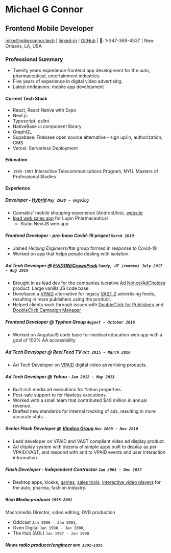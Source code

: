 # Michael G Connor

## Frontend Mobile Developer

[mike@mikeconnor.tech][mailto] | [linked-in][linkedinurl] | [GitHub][github-link] | 📱: 1-347-369-4537 |  New Orleans, LA, USA

### Professional Summary

- Twenty years experience frontend app development for the auto, pharmaceutical, entertainment industries
- Five years of experience in digital video advertising.
- Latest endeavors: mobile app development

#### Current Tech Stack

- React, React Native with Expo
- Next.js
- Typescript, eslint
- NativeBase ui component library
- GraphQL
- Supabase: Firebase open source alternative - sign up/in, authorization, CMS
- Vercel: Serverless Deployment

<!-- - UI design - Figma -->

#### Education

- `1995-1997` Interactive Telecommunications Program, NYU. Masters of Professional Studies

#### Experience

##### Developer - [Hybrid][hybrid] `May 2020 - ongoing`

- Cannabis' mobile shopping experience (Android/ios), [website][hybridWebsite]
- [Ipad web sales app][solosecapp] for Lupin Pharmaceutical
  - Static NextJS web app

##### Frontend Developer - pro-bono Covid-19 project `March 2019`

- Joined *Helping Engineers/#æ* group formed in response to Covid-19
- Worked on app that helps people dealing with isolation.

##### Ad Tech Developer @ [EVIDON/CrownPeak][cp] `Sandy, UT (remote) July 2017 - Aug 2019`

- Brought in as lead dev for the companies lucrative [Ad Notice/AdChoices][adchoices] product. Large vanilla JS code base.
- Developed a [VPAID][vpaid] alternative for legacy [VAST 2][vast2] advertising feeds, resulting in more publishers using the product.
- Helped clients work through issues with [DoubleClick for Publishers][dfp] and [DoubleClick Campaign Manager][dcm]

##### Frontend Developer @ Typhon Group `August - October 2016`

- Worked on AngularJS code base for medical education web app with a goal of 100% AA accessibility

##### Ad Tech Developer @ Reel Feed TV `Oct 2015 - March 2016`

- Ad Tech Developer on [VPAID][vpaid] digital video advertising products.

##### Ad Tech Developer @ Yahoo - `Jan 2012 - May 2013`

- Built rich media ad executions for Yahoo properties.
- Post-sale support to for flawless executions.
- Worked with a small team that contributed $40 million in annual revenue.
- Drafted new standards for internal tracking of ads, resulting in more accurate stats.

##### Senior Flash Developer @ [Vindico Group][vindico] `Nov 2009 - Nov 2010`

- Lead developer on VPAID and VAST compliant video ad display product.
- Ad display system with dozens of simple apps built to display as per VPAID/VAST, and respond with and to VPAID events and user interaction information.

##### Flash Developer - Independent Contractor `Jan 2001 - Dec 2017`

- Desktop apps, kiosks, [games][elauder-demo], [sales tools][hyundai-demo], [interactive video players][pharma-demo] for the auto, pharma, fashion industry.

##### Rich Media producer  `1995-2001`

Macromedia Director, video editing, DVD production

- Oddcast `Jan 2000 - Jan 2001`,
- Oven Digital `Jan 1998 - Jan 2000`,
- The Hub (AOL) `Jan 1997 - Jan 1998`

##### News radio producer/engineer `NPR 1992-1995`

[project-archive]: http://portfolio.rocketnumber9.org/
[dfp]: https://www.google.com/intl/en/doubleclick/publishers/welcome/
[dcm]: https://www.doubleclickbygoogle.com/solutions/digital-marketing/campaign-manager/
[linkedinurl]: https://www.linkedin.com/in/michaelgconnor
[hyundai-demo]: http://rocketnumber9.org/developer/touchscreen-kiosk-hyunda/ "Hyundai sales tool"
[hyundai-demo-photos]: https://www.flickr.com/photos/rocketnumber9/sets/72157610613514303/show/

<!-- [kia]: http://rocketnumber9.org/client/optima/optima.html "Auto App" -->

[peas]: http://i.imgur.com/44Q9cMXs.jpg

<!-- client -->

[thup-games]: http://thup.com/
[vindico]: https://vindico.com/
[vpaid]: https://www.iab.com/guidelines/digital-video-player-ad-interface-definition-vpaid-2-0/
[yahoo-ctv]: https://smarttv.yahoo.com/

<!-- [zitgame]: http://i.imgur.com/vRHv0Igt.jpg "Face Book Game" -->

[pharmaapptumblr]: http://68.media.tumblr.com/tumblr_lnnyjzj10N1qh4spho1_1280.jpg
[pharma-demo]: http://rocketnumber9.org/developer/as3-interactive-video/ "Pharmaceutical App"
[rocket9dev]: http://rocketnumber9.org/developer/

<!-- flash -->

[flasharchive1]: https://www.flickr.com/photos/rocketnumber9/albums/72157617091593886
[elauder-demo]: http://rocketnumber9.org/sample/esteelauder/ "Estée Lauder"
[eyeblaster-stetchybanner]: http://rocketnumber9.org/client/eyeblaster/stretchableBanner/
[eyeblaster-skyscraper]: http://rocketnumber9.org/client/eyeblaster/stetchableSkyscraper/
[eyeblaster-videomixer]: http://rocketnumber9.org/client/eyeblaster/videomixer/

<!-- [digvideo]: http://rocketnumber9.org/client/dig.htm -->

[contact]: http://rocketnumber9.org/contact/
[github-link]: https://github.com/mconnor
[genesis]: http://www.studiopress.com/faqs/
[gssp]: https://greensock.com/gsap
[brew]: http://brew.sh/
[ng-material]: https://material.angularjs.org

<!-- [tikun]: http://www.tikun.stateu.org/ -->
<!-- [doucette]: http://chiefdoucette.com/ -->

[githubpic]: ./images/GitHub-Mark-32px.png "Git Hub"
[es6logo]: ./images/es6.svg "ES6"
[vuelogo]: ./images/vue-small.png "Vue.js"
[reactlogo]: ./images/react2.png "React.js"
[uibootstrap]: https://angular-ui.github.io/bootstrap/
[webpack]: http://webpack.github.io/
[babel]: http://babeljs.io/
[vue]: https://vuejs.org/
[pgpkey]: https://twitter.com/cloud_swing/status/842115087632605186
[aurelia]: http://aurelia.io/
[riot]: http://riotjs.com/
[vue-wattage-demo]: https://mconnor.github.io/vue-wattage-calculator/ "Vue wattage calculator"
[aria]: https://developer.mozilla.org/en-US/docs/Web/Accessibility/ARIA
[brew]: https://brew.sh/
[d3]: https://d3js.org/
[codepen]: https://codepen.io/cloudswing
[adchoices]: https://crownpeak.com/products/consent-solutions/ad-notice
[svg-bm-demo]: http://rocketnumber9.org/codesamples/grunticon/ "svg animation"
[jquery-gallery-demo]: https://mconnor.github.io/responsive-gallery/ "responsive photo gallery"
[canvas-balls]: http://rocketnumber9.org/test/animation01/box2dCanvas/game.html "bouncing balls"

<!-- [fizzbuzz-demo]: http://rocketnumber9.org/test/jschallenges/fizzBuzz/fizzbuzz.html "greensock animation" -->

[imasdk]: https://developers.google.com/interactive-media-ads/docs/sdks/html5/ "Google IMA SDK for HTML5 V3"
[imaforum]: https://groups.google.com/forum/#!forum/ima-sdk "Google Interactive Media Ads SDK Technical Forum"

[hooks]: https://reactjs.org/docs/hooks-intro.html
[spring]: https://www.react-spring.io
[mailto]: mailto:mike@mikeconnor.tech?subject=regarding-your-resume
[vast2]: https://www.iab.com/guidelines/digital-video-ad-serving-template-vast-2-0/

[solosecapp]: https://solosec-nextjs-4e0m8yoa6.vercel.app/iframe

[nb]: https://nativebase.io
[hybrid]: https://www.linkedin.com/company/hybrid-app/about/

[hooks-demo]: https://hooks-wine-store.mconnor.now.sh/
[redux-demo]: https://github.com/mconnor/redux-test
[motion]: https://www.framer.com/motion/
[iqva]: https://apps.apple.com/us/app/iqvia-sales-view/id1177923185
[lupin]: https://www.lupin.com/

[cp]: https://www.crownpeak.com

[urql]: https://formidable.com/open-source/urql/

[hybridWebsite]: https://gethybrid.co

[supabase]: https://supabase.com
